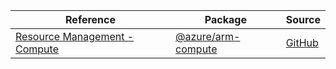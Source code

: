 | Reference | Package | Source |
|---|---|---|
|[Resource Management - Compute](arm-compute-readme.md)|[@azure/arm-compute](https://www.npmjs.com/package/@azure/arm-compute)|[GitHub](https://github.com/Azure/azure-sdk-for-js/blob/main/sdk/compute/arm-compute)|
